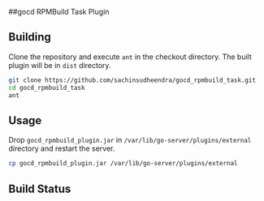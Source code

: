 #\#gocd RPMBuild Task Plugin

## Building

Clone the repository and execute ```ant``` in the checkout directory. The built plugin will be in ```dist``` directory.

```bash
git clone https://github.com/sachinsudheendra/gocd_rpmbuild_task.git
cd gocd_rpmbuild_task
ant
```

## Usage

Drop ```gocd_rpmbuild_plugin.jar``` in ```/var/lib/go-server/plugins/external``` directory and restart the server.

```bash
cp gocd_rpmbuild_plugin.jar /var/lib/go-server/plugins/external
```

## Build Status
